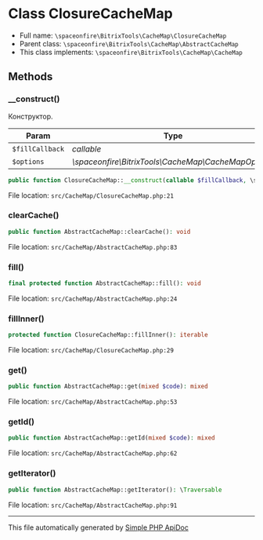 # Class ClosureCacheMap

-   Full name: `\spaceonfire\BitrixTools\CacheMap\ClosureCacheMap`
-   Parent class: `\spaceonfire\BitrixTools\CacheMap\AbstractCacheMap`
-   This class implements: `\spaceonfire\BitrixTools\CacheMap\CacheMap`

## Methods

### \_\_construct()

Конструктор.

| Param           | Type                                                | Description |
| --------------- | --------------------------------------------------- | ----------- |
| `$fillCallback` | _callable_                                          |             |
| `$options`      | _\spaceonfire\BitrixTools\CacheMap\CacheMapOptions_ |             |

```php
public function ClosureCacheMap::__construct(callable $fillCallback, \spaceonfire\BitrixTools\CacheMap\CacheMapOptions $options): mixed
```

File location: `src/CacheMap/ClosureCacheMap.php:21`

### clearCache()

```php
public function AbstractCacheMap::clearCache(): void
```

File location: `src/CacheMap/AbstractCacheMap.php:83`

### fill()

```php
final protected function AbstractCacheMap::fill(): void
```

File location: `src/CacheMap/AbstractCacheMap.php:24`

### fillInner()

```php
protected function ClosureCacheMap::fillInner(): iterable
```

File location: `src/CacheMap/ClosureCacheMap.php:29`

### get()

```php
public function AbstractCacheMap::get(mixed $code): mixed
```

File location: `src/CacheMap/AbstractCacheMap.php:53`

### getId()

```php
public function AbstractCacheMap::getId(mixed $code): mixed
```

File location: `src/CacheMap/AbstractCacheMap.php:62`

### getIterator()

```php
public function AbstractCacheMap::getIterator(): \Traversable
```

File location: `src/CacheMap/AbstractCacheMap.php:91`

---

This file automatically generated by [Simple PHP ApiDoc](https://github.com/spaceonfire/simple-php-apidoc)
